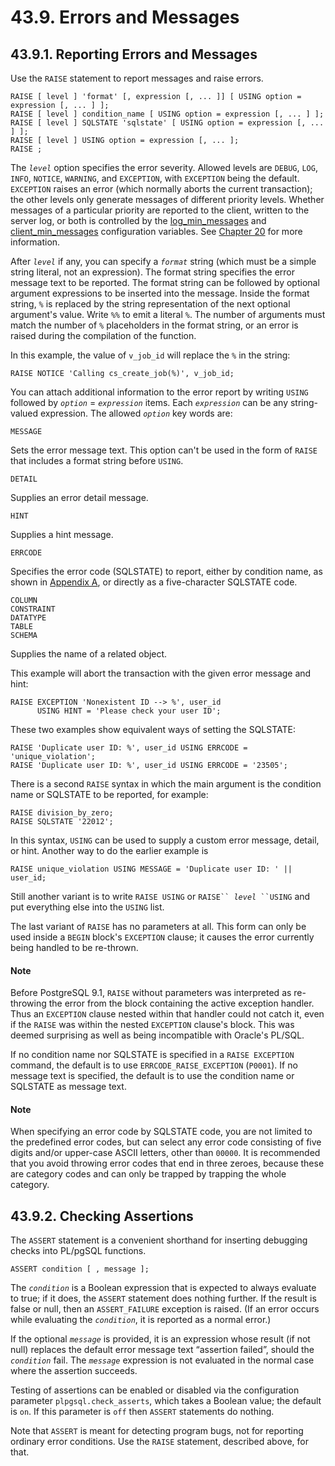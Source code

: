 # 43.9. Errors and Messages

## 43.9.1. Reporting Errors and Messages

Use the `RAISE` statement to report messages and raise errors.

```
RAISE [ level ] 'format' [, expression [, ... ]] [ USING option = expression [, ... ] ];
RAISE [ level ] condition_name [ USING option = expression [, ... ] ];
RAISE [ level ] SQLSTATE 'sqlstate' [ USING option = expression [, ... ] ];
RAISE [ level ] USING option = expression [, ... ];
RAISE ;
```

The _`level`_ option specifies the error severity. Allowed levels are `DEBUG`, `LOG`, `INFO`, `NOTICE`, `WARNING`, and `EXCEPTION`, with `EXCEPTION` being the default. `EXCEPTION` raises an error (which normally aborts the current transaction); the other levels only generate messages of different priority levels. Whether messages of a particular priority are reported to the client, written to the server log, or both is controlled by the [log\_min\_messages](https://www.postgresql.org/docs/current/runtime-config-logging.html#GUC-LOG-MIN-MESSAGES) and [client\_min\_messages](https://www.postgresql.org/docs/current/runtime-config-client.html#GUC-CLIENT-MIN-MESSAGES) configuration variables. See [Chapter 20](https://www.postgresql.org/docs/current/runtime-config.html) for more information.

After _`level`_ if any, you can specify a _`format`_ string (which must be a simple string literal, not an expression). The format string specifies the error message text to be reported. The format string can be followed by optional argument expressions to be inserted into the message. Inside the format string, `%` is replaced by the string representation of the next optional argument's value. Write `%%` to emit a literal `%`. The number of arguments must match the number of `%` placeholders in the format string, or an error is raised during the compilation of the function.

In this example, the value of `v_job_id` will replace the `%` in the string:

```
RAISE NOTICE 'Calling cs_create_job(%)', v_job_id;
```

You can attach additional information to the error report by writing `USING` followed by _`option`_ = _`expression`_ items. Each _`expression`_ can be any string-valued expression. The allowed _`option`_ key words are:

`MESSAGE`

Sets the error message text. This option can't be used in the form of `RAISE` that includes a format string before `USING`.

`DETAIL`

Supplies an error detail message.

`HINT`

Supplies a hint message.

`ERRCODE`

Specifies the error code (SQLSTATE) to report, either by condition name, as shown in [Appendix A](https://www.postgresql.org/docs/current/errcodes-appendix.html), or directly as a five-character SQLSTATE code.

`COLUMN`\
`CONSTRAINT`\
`DATATYPE`\
`TABLE`\
`SCHEMA`

Supplies the name of a related object.

This example will abort the transaction with the given error message and hint:

```
RAISE EXCEPTION 'Nonexistent ID --> %', user_id
      USING HINT = 'Please check your user ID';
```

These two examples show equivalent ways of setting the SQLSTATE:

```
RAISE 'Duplicate user ID: %', user_id USING ERRCODE = 'unique_violation';
RAISE 'Duplicate user ID: %', user_id USING ERRCODE = '23505';
```

There is a second `RAISE` syntax in which the main argument is the condition name or SQLSTATE to be reported, for example:

```
RAISE division_by_zero;
RAISE SQLSTATE '22012';
```

In this syntax, `USING` can be used to supply a custom error message, detail, or hint. Another way to do the earlier example is

```
RAISE unique_violation USING MESSAGE = 'Duplicate user ID: ' || user_id;
```

Still another variant is to write `RAISE USING` or `RAISE`` `_`level`_` ``USING` and put everything else into the `USING` list.

The last variant of `RAISE` has no parameters at all. This form can only be used inside a `BEGIN` block's `EXCEPTION` clause; it causes the error currently being handled to be re-thrown.

#### Note

Before PostgreSQL 9.1, `RAISE` without parameters was interpreted as re-throwing the error from the block containing the active exception handler. Thus an `EXCEPTION` clause nested within that handler could not catch it, even if the `RAISE` was within the nested `EXCEPTION` clause's block. This was deemed surprising as well as being incompatible with Oracle's PL/SQL.

If no condition name nor SQLSTATE is specified in a `RAISE EXCEPTION` command, the default is to use `ERRCODE_RAISE_EXCEPTION` (`P0001`). If no message text is specified, the default is to use the condition name or SQLSTATE as message text.

#### Note

When specifying an error code by SQLSTATE code, you are not limited to the predefined error codes, but can select any error code consisting of five digits and/or upper-case ASCII letters, other than `00000`. It is recommended that you avoid throwing error codes that end in three zeroes, because these are category codes and can only be trapped by trapping the whole category.

## 43.9.2. Checking Assertions

The `ASSERT` statement is a convenient shorthand for inserting debugging checks into PL/pgSQL functions.

```
ASSERT condition [ , message ];
```

The _`condition`_ is a Boolean expression that is expected to always evaluate to true; if it does, the `ASSERT` statement does nothing further. If the result is false or null, then an `ASSERT_FAILURE` exception is raised. (If an error occurs while evaluating the _`condition`_, it is reported as a normal error.)

If the optional _`message`_ is provided, it is an expression whose result (if not null) replaces the default error message text “assertion failed”, should the _`condition`_ fail. The _`message`_ expression is not evaluated in the normal case where the assertion succeeds.

Testing of assertions can be enabled or disabled via the configuration parameter `plpgsql.check_asserts`, which takes a Boolean value; the default is `on`. If this parameter is `off` then `ASSERT` statements do nothing.

Note that `ASSERT` is meant for detecting program bugs, not for reporting ordinary error conditions. Use the `RAISE` statement, described above, for that.
